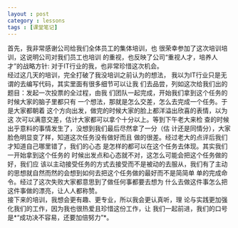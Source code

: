 ```yaml
---
layout : post
category : lessons
tags : [课堂笔记]
---
```

   首先，我非常感谢公司给我们全体员工的集体培训，也
很荣幸参加了这次培训培训，这说明公司对我们员工也培训
的重视，也反映了公司“重视人才，培养人才”的战略方针:
对于IT行业的我，也非常珍惜这次机会。   
   经过这几天的培训，完全打破了我没培训之前认为的想法，
我以为IT行业只是无谓的去编写代码，其实里面有很多细节可以让我
们去品尝，列如这次给我们出的题目：发起一次投票的全过程，由我
们团队一起完成，开始我们拿到这个任务的时候大家的脑子里都只有
一个想法，那就是怎么交差，怎么去完成一个任务。于是大家都朝着
这个方向出发，做完的时候大家的脸上都洋溢出欣喜的表情，以为这
次可以满意交差，估计大家都可以拿个十分以上。等到下午老大来检
查的时候出乎意料的事情发生了，没想到我们最后尽然拿了一分（估
计还是同情分），大家脸色明显变了样，知道这次任务没有做好而且
做的很差。经过老大的点评后我们才知道自己哪里错了，我们的心态
是怎样的都可以在这个任务去体现。其实我们一开始拿到这个任务的
时候出发点和心态就不对，这怎么可能会把这个任务做的好，我们应
该以主动接受任务的方式去接受而不是被动的去服从，我们有了主动
的思想就自然而然的会想到如何去把这个任务做的最好而不是简简单
单的完成命令。经过了这次失败大家都意思到了做任何事都要去想为
什么去做这件事怎么把这件事做的漂亮，让人人都称赞。    
	接下来的培训，我想会更有趣、更专业，所以我会更认真听，理
论与实践更加强化我们的工作，因为我也很热爱且珍惜这份工作，让
我们一起前进，我们的口号是*“成功决不容易，还要加倍努力”*。   